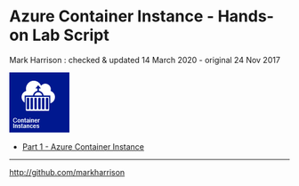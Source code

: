 # Azure Container Instance - Hands-on Lab Script

Mark Harrison :  checked & updated 14 March 2020 - original 24 Nov 2017

![](Images/ACI.png)

- [Part 1 - Azure Container Instance](aci.md)

---
<http://github.com/markharrison>

